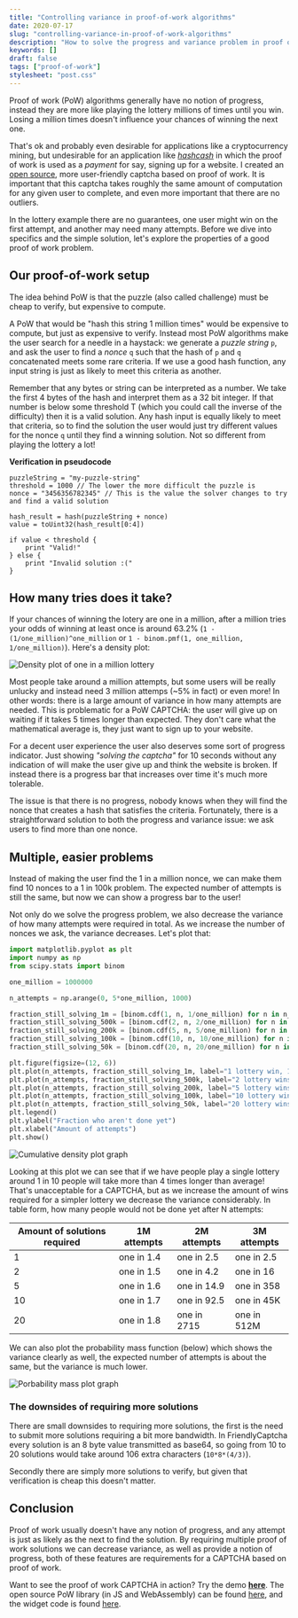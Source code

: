 ```yaml
---
title: "Controlling variance in proof-of-work algorithms"
date: 2020-07-17
slug: "controlling-variance-in-proof-of-work-algorithms"
description: "How to solve the progress and variance problem in proof of work algorithms."
keywords: []
draft: false
tags: ["proof-of-work"]
stylesheet: "post.css"
---
```

Proof of work (PoW) algorithms generally have no notion of progress, instead they are more like playing the lottery millions of times until you win. Losing a million times doesn't influence your chances of winning the next one.

That's ok and probably even desirable for applications like a cryptocurrency mining, but undesirable for an application like [*hashcash*](https://en.wikipedia.org/wiki/Hashcash) in which the proof of work is used as a *payment* for say, signing up for a website. I created an [open source](https://github.com/gzuidhof/friendly-pow), more user-friendly captcha based on proof of work. It is important that this captcha takes roughly the same amount of computation for any given user to complete, and even more important that there are no outliers.

In the lottery example there are no guarantees, one user might win on the first attempt, and another may need many attempts. Before we dive into specifics and the simple solution, let's explore the properties of a good proof of work problem.

## Our proof-of-work setup
The idea behind PoW is that the puzzle (also called challenge) must be cheap to verify, but expensive to compute.

A PoW that would be "hash this string 1 million times" would be expensive to compute, but just as expensive to verify. Instead most PoW algorithms make the user search for a needle in a haystack: we generate a *puzzle string* `p`, and ask the user to find a *nonce* `q` such that the hash of `p` and `q` concatenated meets some rare criteria. If we use a good hash function, any input string is just as likely to meet this criteria as another.

Remember that any bytes or string can be interpreted as a number. We take the first 4 bytes of the hash and interpret them as a 32 bit integer. If that number is below some threshold T (which you could call the inverse of the difficulty) then it is a valid solution. Any hash input is equally likely to meet that criteria, so to find the solution the user would just try different values for the nonce `q` until they find a winning solution. Not so different from playing the lottery a lot!

**Verification in pseudocode**
```golang
puzzleString = "my-puzzle-string"
threshold = 1000 // The lower the more difficult the puzzle is
nonce = "3456356782345" // This is the value the solver changes to try and find a valid solution

hash_result = hash(puzzleString + nonce)
value = toUint32(hash_result[0:4])

if value < threshold {
    print "Valid!"
} else {
    print "Invalid solution :("
}
```

## How many tries does it take?
If your chances of winning the lotery are one in a million, after a million tries your odds of winning at least once is around 63.2% (`1 - (1/one_million)^one_million` or `1 - binom.pmf(1, one_million, 1/one_million)`). Here's a density plot:

![Density plot of one in a million lottery](https://i.imgur.com/l5KjMXu.png)

Most people take around a million attempts, but some users will be really unlucky and instead need 3 million attemps (~5% in fact) or even more! In other words: there is a large amount of variance in how many attempts are needed. This is problematic for a PoW CAPTCHA: the user will give up on waiting if it takes 5 times longer than expected. They don't care what the mathematical average is, they just want to sign up to your website.

For a decent user experience the user also deserves some sort of progress indicator. Just showing *"solving the captcha"* for 10 seconds without any indication of will make the user give up and think the website is broken. If instead there is a progress bar that increases over time it's much more tolerable. 

The issue is that there is no progress, nobody knows when they will find the nonce that creates a hash that satisfies the criteria. Fortunately, there is a straightforward solution to both the progress and variance issue: we ask users to find more than one nonce.

## Multiple, easier problems
Instead of making the user find the 1 in a million nonce, we can make them find 10 nonces to a 1 in 100k problem. The expected number of attempts is still the same, but now we can show a progress bar to the user! 

Not only do we solve the progress problem, we also decrease the variance of how many attempts were required in total. As we increase the number of nonces we ask, the variance decreases. Let's plot that:

```python
import matplotlib.pyplot as plt
import numpy as np
from scipy.stats import binom

one_million = 1000000

n_attempts = np.arange(0, 5*one_million, 1000)

fraction_still_solving_1m = [binom.cdf(1, n, 1/one_million) for n in n_attempts]
fraction_still_solving_500k = [binom.cdf(2, n, 2/one_million) for n in n_attempts]
fraction_still_solving_200k = [binom.cdf(5, n, 5/one_million) for n in n_attempts]
fraction_still_solving_100k = [binom.cdf(10, n, 10/one_million) for n in n_attempts]
fraction_still_solving_50k = [binom.cdf(20, n, 20/one_million) for n in n_attempts]

plt.figure(figsize=(12, 6))
plt.plot(n_attempts, fraction_still_solving_1m, label="1 lottery win, 1/1M")
plt.plot(n_attempts, fraction_still_solving_500k, label="2 lottery wins, 1/500K")
plt.plot(n_attempts, fraction_still_solving_200k, label="5 lottery wins, 1/200K")
plt.plot(n_attempts, fraction_still_solving_100k, label="10 lottery wins, 1/100K")
plt.plot(n_attempts, fraction_still_solving_50k, label="20 lottery wins, 1/50K")
plt.legend()
plt.ylabel("Fraction who aren't done yet")
plt.xlabel("Amount of attempts")
plt.show()
```

![Cumulative density plot graph](https://i.imgur.com/AJxyk8n.png)

Looking at this plot we can see that if we have people play a single lottery around 1 in 10 people will take more than 4 times longer than average! That's unacceptable for a CAPTCHA, but as we increase the amount of wins required for a simpler lottery we decrease the variance considerably. In table form, how many people would not be done yet after N attempts:


| Amount of solutions required | 1M attempts | 2M attempts | 3M attempts |
| -------- | --| ----| ----|
| 1 | one in 1.4 | one in 2.5|one in 2.5 | one in 5
| 2 | one in 1.5 |one in 4.2 | one in 16
| 5 | one in 1.6 |one in 14.9 | one in 358
| 10 | one in 1.7 |one in 92.5 | one in 45K
| 20 | one in 1.8 |one in 2715 | one in 512M

We can also plot the probability mass function (below) which shows the variance clearly as well, the expected number of attempts is about the same, but the variance is much lower.

![Porbability mass plot graph](https://i.imgur.com/UNEq0Mq.png)

### The downsides of requiring more solutions
There are small downsides to requiring more solutions, the first is the need to submit more solutions requiring a bit more bandwidth. In FriendlyCaptcha every solution is an 8 byte value transmitted as base64, so going from 10 to 20 solutions would take around 106 extra characters (`10*8*(4/3)`).

Secondly there are simply more solutions to verify, but given that verification is cheap this doesn't matter.

## Conclusion
Proof of work usually doesn't have any notion of progress, and any attempt is just as likely as the next to find the solution. By requiring multiple proof of work solutions we can decrease variance, as well as provide a notion of progress, both of these features are requirements for a CAPTCHA based on proof of work.

Want to see the proof of work CAPTCHA in action? Try the demo [**here**](friendlycaptcha.com/demo). The open source PoW library (in JS and WebAssembly) can be found [here](https://github.com/gzuidhof/friendly-pow), and the widget code is found [here](https://github.com/gzuidhof/friendly-challenge).
